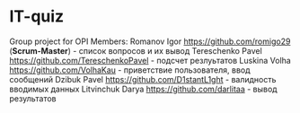 # IT-quiz
Group project for OPI
Members:
Romanov Igor <https://github.com/romigo29> (**Scrum-Master**) - список вопросов и их вывод
Tereschenko Pavel <https://github.com/TereschenkoPavel> - подсчет резлуьтатов
Luskina Volha <https://github.com/VolhaKau> - приветствие пользователя, ввод сообщений
Dzibuk Pavel <https://github.com/D1stantL1ght> - валидность вводимых данных
Litvinchuk Darya <https://github.com/darlitaa> - вывод результатов
